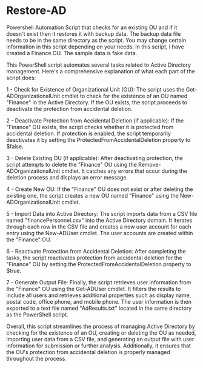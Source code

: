 # Restore-AD
Powershell Automation Script that checks for an existing OU and if it doesn't exist then it restores it with backup data.  The backup data file needs to be in the same directory as the script.  You may change certain information in this script depending on your needs.  In this script, I have created a Finance OU.  The sample data is fake data.

This PowerShell script automates several tasks related to Active Directory management. Here's a comprehensive explanation of what each part of the script does:

1 - Check for Existence of Organizational Unit (OU): The script uses the Get-ADOrganizationalUnit cmdlet to check for the existence of an OU named "Finance" in the Active Directory. If the OU exists, the script proceeds to deactivate the protection from accidental deletion.

2 - Deactivate Protection from Accidental Deletion (if applicable): If the "Finance" OU exists, the script checks whether it is protected from accidental deletion. If protection is enabled, the script temporarily deactivates it by setting the ProtectedFromAccidentalDeletion property to $false.

3 - Delete Existing OU (if applicable): After deactivating protection, the script attempts to delete the "Finance" OU using the Remove-ADOrganizationalUnit cmdlet. It catches any errors that occur during the deletion process and displays an error message.

4 - Create New OU: If the "Finance" OU does not exist or after deleting the existing one, the script creates a new OU named "Finance" using the New-ADOrganizationalUnit cmdlet.

5 - Import Data into Active Directory: The script imports data from a CSV file named "financePersonnel.csv" into the Active Directory domain. It iterates through each row in the CSV file and creates a new user account for each entry using the New-ADUser cmdlet. The user accounts are created within the "Finance" OU.

6 - Reactivate Protection from Accidental Deletion: After completing the tasks, the script reactivates protection from accidental deletion for the "Finance" OU by setting the ProtectedFromAccidentalDeletion property to $true.

7 - Generate Output File: Finally, the script retrieves user information from the "Finance" OU using the Get-ADUser cmdlet. It filters the results to include all users and retrieves additional properties such as display name, postal code, office phone, and mobile phone. The user information is then exported to a text file named "AdResults.txt" located in the same directory as the PowerShell script.

Overall, this script streamlines the process of managing Active Directory by checking for the existence of an OU, creating or deleting the OU as needed, importing user data from a CSV file, and generating an output file with user information for submission or further analysis. Additionally, it ensures that the OU's protection from accidental deletion is properly managed throughout the process.

